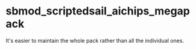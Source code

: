 # sbmod_scriptedsail_aichips_megapack
It's easier to maintain the whole pack rather than all the individual ones.
